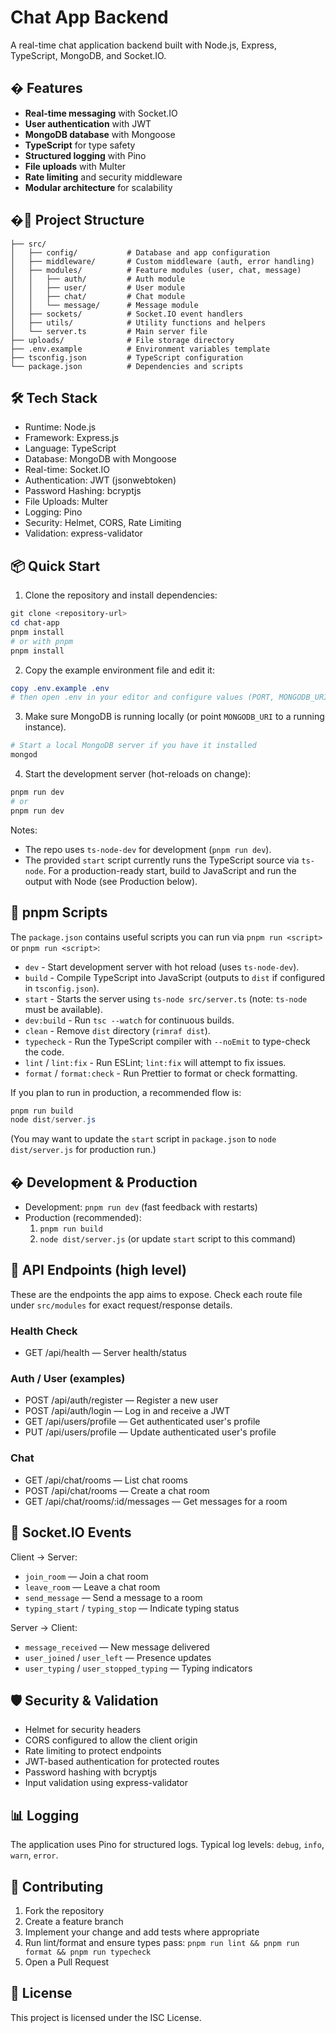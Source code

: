 
# Chat App Backend

A real-time chat application backend built with Node.js, Express, TypeScript, MongoDB, and Socket.IO.

## � Features

- **Real-time messaging** with Socket.IO
- **User authentication** with JWT
- **MongoDB database** with Mongoose
- **TypeScript** for type safety
- **Structured logging** with Pino
- **File uploads** with Multer
- **Rate limiting** and security middleware
- **Modular architecture** for scalability

## �📁 Project Structure

```
├── src/
│   ├── config/           # Database and app configuration
│   ├── middleware/       # Custom middleware (auth, error handling)
│   ├── modules/          # Feature modules (user, chat, message)
│   │   ├── auth/         # Auth module
│   │   ├── user/         # User module
│   │   ├── chat/         # Chat module
│   │   └── message/      # Message module
│   ├── sockets/          # Socket.IO event handlers
│   ├── utils/            # Utility functions and helpers
│   └── server.ts         # Main server file
├── uploads/              # File storage directory
├── .env.example          # Environment variables template
├── tsconfig.json         # TypeScript configuration
└── package.json          # Dependencies and scripts
```

## 🛠️ Tech Stack

- Runtime: Node.js
- Framework: Express.js
- Language: TypeScript
- Database: MongoDB with Mongoose
- Real-time: Socket.IO
- Authentication: JWT (jsonwebtoken)
- Password Hashing: bcryptjs
- File Uploads: Multer
- Logging: Pino
- Security: Helmet, CORS, Rate Limiting
- Validation: express-validator

## 📦 Quick Start

1. Clone the repository and install dependencies:

```powershell
git clone <repository-url>
cd chat-app
pnpm install
# or with pnpm
pnpm install
```

2. Copy the example environment file and edit it:

```powershell
copy .env.example .env
# then open .env in your editor and configure values (PORT, MONGODB_URI, JWT_SECRET, etc.)
```

3. Make sure MongoDB is running locally (or point `MONGODB_URI` to a running instance).

```powershell
# Start a local MongoDB server if you have it installed
mongod
```

4. Start the development server (hot-reloads on change):

```powershell
pnpm run dev
# or
pnpm run dev
```

Notes:
- The repo uses `ts-node-dev` for development (`pnpm run dev`).
- The provided `start` script currently runs the TypeScript source via `ts-node`.
  For a production-ready start, build to JavaScript and run the output with Node (see Production below).

## 🔧 pnpm Scripts

The `package.json` contains useful scripts you can run via `pnpm run <script>` or `pnpm run <script>`:

- `dev` - Start development server with hot reload (uses `ts-node-dev`).
- `build` - Compile TypeScript into JavaScript (outputs to `dist` if configured in `tsconfig.json`).
- `start` - Starts the server using `ts-node src/server.ts` (note: `ts-node` must be available).
- `dev:build` - Run `tsc --watch` for continuous builds.
- `clean` - Remove `dist` directory (`rimraf dist`).
- `typecheck` - Run the TypeScript compiler with `--noEmit` to type-check the code.
- `lint` / `lint:fix` - Run ESLint; `lint:fix` will attempt to fix issues.
- `format` / `format:check` - Run Prettier to format or check formatting.

If you plan to run in production, a recommended flow is:

```powershell
pnpm run build
node dist/server.js
```

(You may want to update the `start` script in `package.json` to `node dist/server.js` for production run.)

## � Development & Production

- Development: `pnpm run dev` (fast feedback with restarts)
- Production (recommended):
  1. `pnpm run build`
  2. `node dist/server.js` (or update `start` script to this command)

## 📝 API Endpoints (high level)

These are the endpoints the app aims to expose. Check each route file under `src/modules` for exact request/response details.

### Health Check

- GET /api/health — Server health/status

### Auth / User (examples)

- POST /api/auth/register — Register a new user
- POST /api/auth/login — Log in and receive a JWT
- GET /api/users/profile — Get authenticated user's profile
- PUT /api/users/profile — Update authenticated user's profile

### Chat

- GET /api/chat/rooms — List chat rooms
- POST /api/chat/rooms — Create a chat room
- GET /api/chat/rooms/:id/messages — Get messages for a room

## 🔌 Socket.IO Events

Client -> Server:
- `join_room` — Join a chat room
- `leave_room` — Leave a chat room
- `send_message` — Send a message to a room
- `typing_start` / `typing_stop` — Indicate typing status

Server -> Client:
- `message_received` — New message delivered
- `user_joined` / `user_left` — Presence updates
- `user_typing` / `user_stopped_typing` — Typing indicators

## 🛡️ Security & Validation

- Helmet for security headers
- CORS configured to allow the client origin
- Rate limiting to protect endpoints
- JWT-based authentication for protected routes
- Password hashing with bcryptjs
- Input validation using express-validator

## 📊 Logging

The application uses Pino for structured logs. Typical log levels: `debug`, `info`, `warn`, `error`.

## 🤝 Contributing

1. Fork the repository
2. Create a feature branch
3. Implement your change and add tests where appropriate
4. Run lint/format and ensure types pass: `pnpm run lint && pnpm run format && pnpm run typecheck`
5. Open a Pull Request

## 📄 License

This project is licensed under the ISC License.
